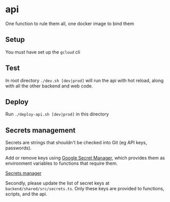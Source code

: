 # api

One function to rule them all, one docker image to bind them

## Setup

You must have set up the `gcloud` cli

## Test

In root directory `./dev.sh [dev|prod]` will run the api with hot reload, along with all the other backend and web code.

## Deploy

Run `./deploy-api.sh [dev|prod]` in this directory

## Secrets management

Secrets are strings that shouldn't be checked into Git (eg API keys, passwords).

Add or remove keys using [Google Secret Manager](https://console.cloud.google.com/security/secret-manager), which provides them as environment variables to functions that require them.

[Secrets manager](https://console.cloud.google.com/security/secret-manager?project=polylove)

Secondly, please update the list of secret keys at `backend/shared/src/secrets.ts`. Only these keys are provided to functions, scripts, and the api.
